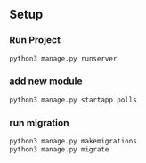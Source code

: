 ## Setup

### Run Project

```bash
python3 manage.py runserver
```

### add new module

```bash
python3 manage.py startapp polls
```

### run migration

```bash
python3 manage.py makemigrations
python3 manage.py migrate
```